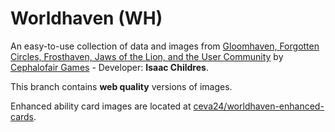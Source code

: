 # Worldhaven (WH)

An easy-to-use collection of data and images from [Gloomhaven, Forgotten Circles, Frosthaven, Jaws of the Lion, and the User Community](http://www.cephalofair.com/gloomhaven) by [Cephalofair Games](http://www.cephalofair.com/) - Developer: **Isaac Childres**.

This branch contains **web quality** versions of images. 

Enhanced ability card images are located at [ceva24/worldhaven-enhanced-cards](https://github.com/ceva24/worldhaven-enhanced-cards).
